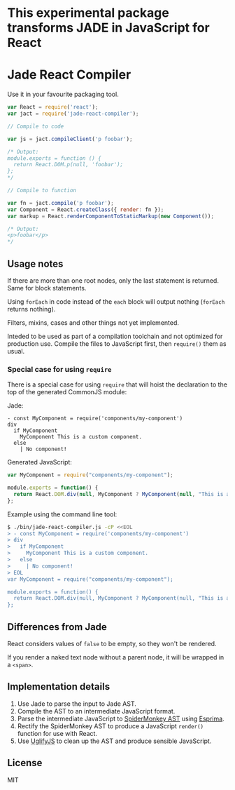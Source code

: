 # This experimental package transforms JADE in JavaScript for React



# Jade React Compiler

Use it in your favourite packaging tool.

```js
var React = require('react');
var jact = require('jade-react-compiler');

// Compile to code

var js = jact.compileClient('p foobar');

/* Output:
module.exports = function () {
  return React.DOM.p(null, 'foobar');
};
*/

// Compile to function

var fn = jact.compile('p foobar');
var Component = React.createClass({ render: fn });
var markup = React.renderComponentToStaticMarkup(new Component());

/* Output:
<p>foobar</p>
*/
```


## Usage notes

If there are more than one root nodes, only the last statement is
returned. Same for block statements.

Using `forEach` in code instead of the `each` block will output
nothing (`forEach` returns nothing).

Filters, mixins, cases and other things not yet implemented.

Inteded to be used as part of a compilation toolchain and not
optimized for production use. Compile the files to JavaScript first,
then `require()` them as usual.


### Special case for using `require`

There is a special case for using `require` that will hoist the
declaration to the top of the generated CommonJS module:

Jade:
```jade
- const MyComponent = require('components/my-component')
div
  if MyComponent
    MyComponent This is a custom component.
  else
    | No component!
```

Generated JavaScript:
```js
var MyComponent = require("components/my-component");

module.exports = function() {
  return React.DOM.div(null, MyComponent ? MyComponent(null, "This is a custom component.") : "No component!");
};
```

Example using the command line tool:

```bash
$ ./bin/jade-react-compiler.js -cP <<EOL
> - const MyComponent = require('components/my-component')
> div
>   if MyComponent
>     MyComponent This is a custom component.
>   else
>     | No component!
> EOL
var MyComponent = require("components/my-component");

module.exports = function() {
  return React.DOM.div(null, MyComponent ? MyComponent(null, "This is a custom component.") : "No component!");
};
```


## Differences from Jade

React considers values of `false` to be empty, so they won't be rendered.

If you render a naked text node without a parent node, it will be wrapped in
a `<span>`.


## Implementation details

1.  Use Jade to parse the input to Jade AST.
2.  Compile the AST to an intermediate JavaScript format.
3.  Parse the intermediate JavaScript to
    [SpiderMonkey AST][spidermonkey_ast] using [Esprima][esprima].
4.  Rectify the SpiderMonkey AST to produce a JavaScript `render()`
    function for use with React.
5.  Use [UglifyJS][uglifyjs] to clean up the AST and produce sensible
    JavaScript.


## License

MIT

[esprima]: http://esprima.org
[spidermonkey_ast]: https://developer.mozilla.org/en-US/docs/Mozilla/Projects/SpiderMonkey/Parser_API
[uglifyjs]: http://lisperator.net/uglifyjs
